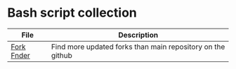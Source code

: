 # Bash script collection

| File | Description |
| ----------- | ----------- |
|[Fork Fnder](fork_finder.sh)|Find more updated forks than main repository on the github|

